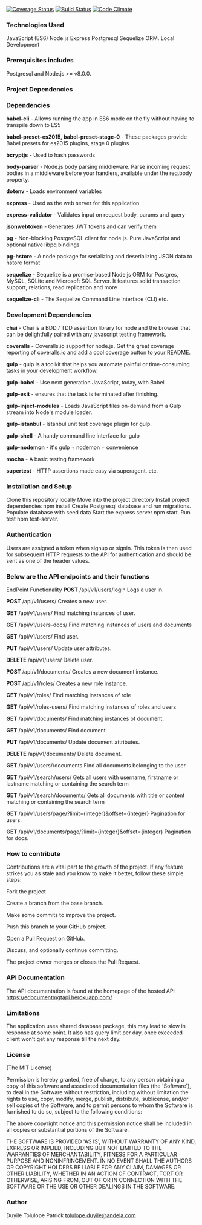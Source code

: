 [![Coverage Status](https://coveralls.io/repos/github/tolupatrick004/document-management-api/badge.svg?branch=staging)](https://coveralls.io/github/tolupatrick004/document-management-api?branch=staging)
[![Build Status](https://travis-ci.org/tolupatrick004/document-management-api.svg?branch=staging)](https://travis-ci.org/tolupatrick004/document-management-api)
[![Code Climate](https://codeclimate.com/github/tolupatrick004/document-management-api/badges/gpa.svg)](https://codeclimate.com/github/tolupatrick004/document-management-api)


### Technologies Used

JavaScript (ES6)
Node.js
Express
Postgresql
Sequelize ORM.
Local Development

### Prerequisites includes

Postgresql and
Node.js >= v8.0.0.

### Project Dependencies

### Dependencies

**babel-cli** - Allows running the app in ES6 mode on the fly without having to transpile down to ES5

**babel-preset-es2015, babel-preset-stage-0** - These packages provide Babel presets for es2015 plugins, stage 0 plugins

**bcryptjs** - Used to hash passwords

**body-parser** - Node.js body parsing middleware. Parse incoming request bodies in a middleware before your handlers, available under the req.body property.

**dotenv** - Loads environment variables

**express** - Used as the web server for this application

**express-validator** - Validates input on request body, params and query

**jsonwebtoken** - Generates JWT tokens and can verify them

**pg** - Non-blocking PostgreSQL client for node.js. Pure JavaScript and optional native libpq bindings

**pg-hstore** - A node package for serializing and deserializing JSON data to hstore format

**sequelize** - Sequelize is a promise-based Node.js ORM for Postgres, MySQL, SQLite and Microsoft SQL Server. It features solid transaction support, relations, read replication and more

**sequelize-cli** - The Sequelize Command Line Interface (CLI)
etc.


### Development Dependencies

**chai** - Chai is a BDD / TDD assertion library for node and the browser that can be delightfully paired with any javascript testing framework.

**coveralls** - Coveralls.io support for node.js. Get the great coverage reporting of coveralls.io and add a cool coverage button to your README.

**gulp** - gulp is a toolkit that helps you automate painful or time-consuming tasks in your development workflow.

**gulp-babel** - Use next generation JavaScript, today, with Babel

**gulp-exit** - ensures that the task is terminated after finishing.

**gulp-inject-modules** - Loads JavaScript files on-demand from a Gulp stream into Node's module loader.

**gulp-istanbul** - Istanbul unit test coverage plugin for gulp.

**gulp-shell** - A handy command line interface for gulp

**gulp-nodemon** - it's gulp + nodemon + convenience

**mocha** - A basic testing framework

**supertest** - HTTP assertions made easy via superagent.
etc.

### Installation and Setup

Clone this repository locally
Move into the project directory
Install project dependencies npm install
Create Postgresql database and run migrations.
Populate database with seed data
Start the express server npm start.
Run test npm test-server.

### Authentication

Users are assigned a token when signup or signin. This token is then used for subsequent HTTP requests to the API for authentication and should be sent as one of the header values.

### Below are the API endpoints and their functions

EndPoint Functionality
**POST** /api/v1/users/login	Logs a user in.

**POST** /api/v1/users/	Creates a new user.

**GET** /api/v1/users/	Find matching instances of user.

**GET** /api/v1/users-docs/	Find matching instances of users and documents

**GET** /api/v1/users/	Find user.

**PUT** /api/v1/users/	Update user attributes.

**DELETE** /api/v1/users/	Delete user.

**POST** /api/v1/documents/	Creates a new document instance.

**POST** /api/v1/roles/	Creates a new role instance.

**GET** /api/v1/roles/	Find matching instances of role

**GET** /api/v1/roles-users/	Find matching instances of roles and users

**GET** /api/v1/documents/	Find matching instances of document.

**GET** /api/v1/documents/	Find document.

**PUT** /api/v1/documents/	Update document attributes.

**DELETE** /api/v1/documents/	Delete document.

**GET** /api/v1/users//documents	Find all documents belonging to the user.

**GET** /api/v1/search/users/	Gets all users with username, firstname or lastname matching or containing the search term

**GET** /api/v1/search/documents/	Gets all documents with title or content matching or containing the search term

**GET** /api/v1/users/page/?limit={integer}&offset={integer}	Pagination for users.

**GET** /api/v1/documents/page/?limit={integer}&offset={integer}	Pagination for docs.

### How to contribute

Contributions are a vital part to the growth of the project. If any feature strikes you as stale and you know to make it better, follow these simple steps:

Fork the project

Create a branch from the base branch.

Make some commits to improve the project.

Push this branch to your GitHub project.

Open a Pull Request on GitHub.

Discuss, and optionally continue committing.

The project owner merges or closes the Pull Request.


### API Documentation

The API documentation is found at the homepage of the hosted API https://edocumentmgtapi.herokuapp.com/

### Limitations

The application uses shared database package, this may lead to slow in response at some point. It also has query limit per day, once exceeded client won't get any response till the next day.

### License

(The MIT License)

Permission is hereby granted, free of charge, to any person obtaining a copy of this software and associated documentation files (the 'Software'), to deal in the Software without restriction, including without limitation the rights to use, copy, modify, merge, publish, distribute, sublicense, and/or sell copies of the Software, and to permit persons to whom the Software is furnished to do so, subject to the following conditions:

The above copyright notice and this permission notice shall be included in all copies or substantial portions of the Software.

THE SOFTWARE IS PROVIDED 'AS IS', WITHOUT WARRANTY OF ANY KIND, EXPRESS OR IMPLIED, INCLUDING BUT NOT LIMITED TO THE WARRANTIES OF MERCHANTABILITY, FITNESS FOR A PARTICULAR PURPOSE AND NONINFRINGEMENT. IN NO EVENT SHALL THE AUTHORS OR COPYRIGHT HOLDERS BE LIABLE FOR ANY CLAIM, DAMAGES OR OTHER LIABILITY, WHETHER IN AN ACTION OF CONTRACT, TORT OR OTHERWISE, ARISING FROM, OUT OF OR IN CONNECTION WITH THE SOFTWARE OR THE USE OR OTHER DEALINGS IN THE SOFTWARE.

### Author
Duyile Tolulope Patrick
tolulope.duyile@andela.com
